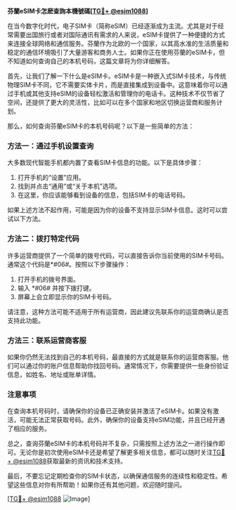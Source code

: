 **芬蘭eSIM卡怎麽查詢本機號碼[[TG💪+ @esim1088](https://t.me/s/esim1088)]**

在当今数字化时代，电子SIM卡（简称eSIM）已经逐渐成为主流。尤其是对于经常需要出国旅行或者对国际通讯有需求的人来说，eSIM卡提供了一种便捷的方式来连接全球网络和通信服务。芬蘭作为北欧的一个国家，以其高水准的生活质量和稳定的通信环境吸引了大量游客和商务人士。如果你正在使用芬蘭的eSIM卡，但不知道如何查询自己的本机号码，这篇文章将为你详细解答。

首先，让我们了解一下什么是eSIM卡。eSIM卡是一种嵌入式SIM卡技术，与传统物理SIM卡不同，它不需要实体卡片，而是直接集成到设备中。这意味着你可以通过手机或其他支持eSIM的设备轻松激活和管理你的电话卡。这种技术不仅节省了空间，还提供了更大的灵活性，比如可以在多个国家和地区切换运营商和服务计划。

那么，如何查询芬蘭eSIM卡的本机号码呢？以下是一些简单的方法：

### 方法一：通过手机设置查询

大多数现代智能手机都内置了查看SIM卡信息的功能。以下是具体步骤：

1. 打开手机的“设置”应用。
2. 找到并点击“通用”或“关于本机”选项。
3. 在这里，你应该能够看到设备的信息，包括SIM卡的电话号码。

如果上述方法不起作用，可能是因为你的设备不支持显示SIM卡信息。这时可以尝试以下方法。

### 方法二：拨打特定代码

许多运营商提供了一个简单的拨号代码，可以直接告诉你当前使用的SIM卡号码。通常这个代码是*#06#。按照以下步骤操作：

1. 打开手机的拨号界面。
2. 输入 *#06# 并按下拨打键。
3. 屏幕上会立即显示你的SIM卡号码。

请注意，这种方法可能不适用于所有运营商，因此建议先联系你的运营商确认是否支持此功能。

### 方法三：联系运营商客服

如果你仍然无法找到自己的本机号码，最直接的方式就是联系你的运营商客服。他们可以通过你的账户信息帮助你找回号码。通常情况下，你需要提供一些身份验证信息，如姓名、地址或账单详情。

### 注意事项

在查询本机号码时，请确保你的设备已正确安装并激活了eSIM卡。如果没有激活，可能无法正常获取号码。此外，确保你的设备支持eSIM功能，并且已经开通了相应的服务。

总之，查询芬蘭eSIM卡的本机号码并不复杂，只需按照上述方法之一进行操作即可。无论你是初次使用eSIM卡还是希望了解更多相关信息，都可以随时关注[TG💪+ @esim1088](https://t.me/s/esim1088)获取最新的资讯和技术支持。

最后，不要忘记定期检查你的SIM卡状态，以确保通信服务的连续性和稳定性。希望这些信息对你有所帮助！如果你还有其他问题，欢迎随时提问。

[[TG💪+ @esim1088](https://t.me/s/esim1088) ![Image](https://i.postimg.cc/4NQfJmqS/Snipaste-2025-05-13-00-14-12.png)]